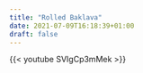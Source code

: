 ```yaml
---
title: "Rolled Baklava"
date: 2021-07-09T16:18:39+01:00
draft: false
---
```


{{< youtube SVIgCp3mMek >}}
<br>
